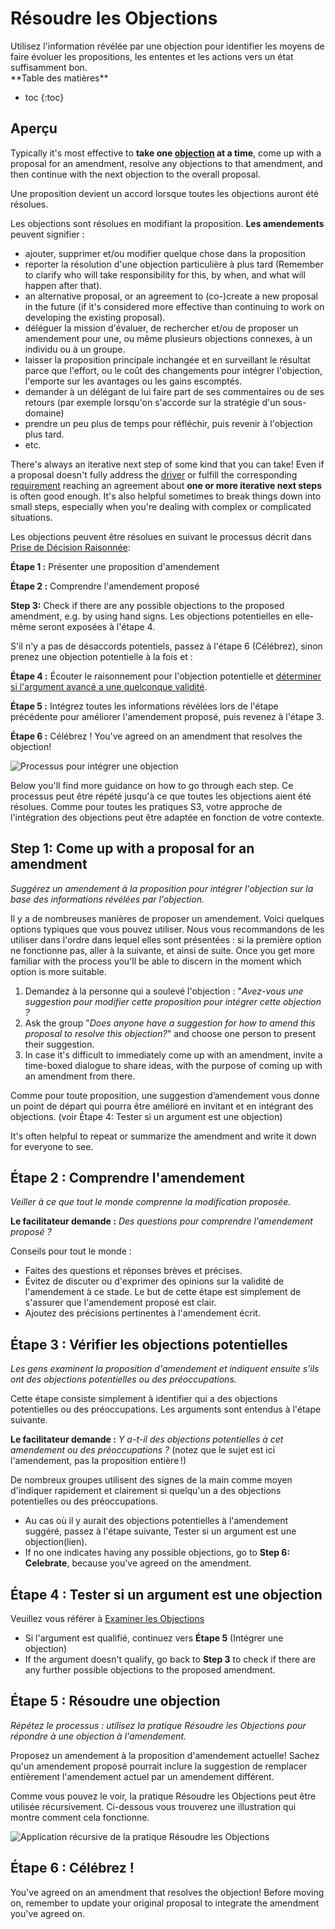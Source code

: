 # Résoudre les Objections

<summary>
Utilisez l'information révélée par une objection pour identifier les moyens de faire évoluer les propositions, les ententes et les actions vers un état suffisamment bon. 
</summary>


<only presets="jekyll">
**Table des matières**

* toc
{:toc}

</only>

## Aperçu

Typically it's most effective to **take one [objection](glossary:objection) at a time**, come up with a proposal for an amendment, resolve any objections to that amendment, and then continue with the next objection to the overall proposal.

Une proposition devient un accord lorsque toutes les objections auront été résolues.

Les objections sont résolues en modifiant la proposition. **Les amendements** peuvent signifier :

- ajouter, supprimer et/ou modifier quelque chose dans la proposition
- reporter la résolution d'une objection particulière à plus tard (Remember to clarify who will take responsibility for this, by when, and what will happen after that).
- an alternative proposal, or an agreement to (co-)create a new proposal in the future (if it's considered more effective than continuing to work on developing the existing proposal).
- déléguer la mission d'évaluer, de rechercher et/ou de proposer un amendement pour une, ou même plusieurs objections connexes, à un individu ou à un groupe.
- laisser la proposition principale inchangée et en surveillant le résultat parce que l'effort, ou le coût des changements pour intégrer l'objection, l'emporte sur les avantages ou les gains escomptés.
- demander à un délégant de lui faire part de ses commentaires ou de ses retours (par exemple lorsqu'on s'accorde sur la stratégie d'un sous-domaine)
- prendre un peu plus de temps pour réfléchir, puis revenir à l'objection plus tard.
- etc.

There's always an iterative next step of some kind that you can take! Even if a proposal doesn't fully address the [driver](glossary:organizational-driver) or fulfill the corresponding [requirement](glossary:requirement) reaching an agreement about **one or more iterative next steps** is often good enough. It's also helpful sometimes to break things down into small steps, especially when you're dealing with complex or complicated situations.

Les objections peuvent être résolues en suivant le processus décrit dans [Prise de Décision Raisonnée](section:reasoned-decision-making):

**Étape 1 :** Présenter une proposition d'amendement

**Étape 2 :** Comprendre l'amendement proposé

**Step 3:** Check if there are any possible objections to the proposed amendment, e.g. by using hand signs. Les objections potentielles en elle-même seront exposées à l'étape 4.

S'il n'y a pas de désaccords potentiels, passez à l'étape 6 (Célébrez), sinon prenez une objection potentielle à la fois et :

**Étape 4 :** Écouter le raisonnement pour l'objection potentielle et [déterminer si l'argument avancé a une quelconque validité](section:test-arguments-qualify-as-objections).

**Étape 5 :** Intégrez toutes les informations révélées lors de l'étape précédente pour améliorer l'amendement proposé, puis revenez à l'étape 3.

**Étape 6 :** Célébrez ! You've agreed on an amendment that resolves the objection!

![Processus pour intégrer une objection](img/agreements/resolve-objections.png)

Below you'll find more guidance on how to go through each step. Ce processus peut être répété jusqu'à ce que toutes les objections aient été résolues. Comme pour toutes les pratiques S3, votre approche de l'intégration des objections peut être adaptée en fonction de votre contexte.


## Step 1: Come up with a proposal for an amendment

*Suggérez un amendement à la proposition pour intégrer l'objection sur la base des informations révélées par l'objection.*

Il y a de nombreuses manières de proposer un amendement. Voici quelques options typiques que vous pouvez utiliser. Nous vous recommandons de les utiliser dans l'ordre dans lequel elles sont présentées : si la première option ne fonctionne pas, aller à la suivante, et ainsi de suite. Once you get more familiar with the process you'll be able to discern in the moment which option is more suitable.

1. Demandez à la personne qui a soulevé l'objection : "*Avez-vous une suggestion pour modifier cette proposition pour intégrer cette objection ?*
2. Ask the group "*Does anyone have a suggestion for how to amend this proposal to resolve this objection?*" and choose one person to present their suggestion.
3. In case it's difficult to immediately come up with an amendment, invite a time-boxed dialogue to share ideas, with the purpose of coming up with an amendment from there.

Comme pour toute proposition, une suggestion d’amendement vous donne un point de départ qui pourra être amélioré en invitant et en intégrant des objections. (voir Étape 4: Tester si un argument est une objection)

It's often helpful to repeat or summarize the amendment and write it down for everyone to see.


## Étape 2 : Comprendre l'amendement

*Veiller à ce que tout le monde comprenne la modification proposée.*

**Le facilitateur demande :** *Des questions pour comprendre l'amendement proposé ?*

Conseils pour tout le monde :

- Faites des questions et réponses brèves et précises.
- Évitez de discuter ou d'exprimer des opinions sur la validité de l'amendement à ce stade. Le but de cette étape est simplement de s'assurer que l'amendement proposé est clair.
- Ajoutez des précisions pertinentes à l'amendement écrit.


## Étape 3 : Vérifier les objections potentielles

*Les gens examinent la proposition d'amendement et indiquent ensuite s'ils ont des objections potentielles ou des préoccupations.*

Cette étape consiste simplement à identifier qui a des objections potentielles ou des préoccupations. Les arguments sont entendus à l'étape suivante.

**Le facilitateur demande :** *Y a-t-il des objections potentielles à cet amendement ou des préoccupations ?* (notez que le sujet est ici l'amendement, pas la proposition entière !)

De nombreux groupes utilisent des signes de la main comme moyen d'indiquer rapidement et clairement si quelqu'un a des objections potentielles ou des préoccupations.

- Au cas où il y aurait des objections potentielles à l'amendement suggéré, passez à l'étape suivante, Tester si un argument est une objection(lien).
- If no one indicates having any possible objections, go to **Step 6: Celebrate**, because you've agreed on the amendment.


## Étape 4 : Tester si un argument est une objection

Veuillez vous référer à [Examiner les Objections](section:test-arguments-qualify-as-objections)

- Si l'argument est qualifié, continuez vers **Étape 5** (Intégrer une objection)
- If the argument doesn't qualify, go back to **Step 3** to check if there are any further possible objections to the proposed amendment.


## Étape 5 : Résoudre une objection

*Répétez le processus : utilisez la pratique Résoudre les Objections pour répondre à une objection à l'amendement.*

Proposez un amendement à la proposition d'amendement actuelle! Sachez qu'un amendement proposé pourrait inclure la suggestion de remplacer entièrement l'amendement actuel par un amendement différent.

Comme vous pouvez le voir, la pratique Résoudre les Objections peut être utilisée récursivement. Ci-dessous vous trouverez une illustration qui montre comment cela fonctionne.

![Application récursive de la pratique Résoudre les Objections ](img/agreements/resolve-objections-process.png)


## Étape 6 : Célébrez !

You've agreed on an amendment that resolves the objection! Before moving on, remember to update your original proposal to integrate the amendment you've agreed on.
